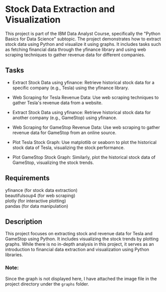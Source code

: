 # Stock Data Extraction and Visualization
This project is part of the IBM Data Analyst Course, specifically the "Python Basics for Data Science" subtopic. The project demonstrates how to extract stock data using Python and visualize it using graphs. It includes tasks such as fetching financial data through the yfinance library and using web scraping techniques to gather revenue data for different companies.

## Tasks
- Extract Stock Data using yfinance: Retrieve historical stock data for a specific company (e.g., Tesla) using the yfinance library.

- Web Scraping for Tesla Revenue Data: Use web scraping techniques to gather Tesla's revenue data from a website.

- Extract Stock Data using yfinance: Retrieve historical stock data for another company (e.g., GameStop) using yfinance.

- Web Scraping for GameStop Revenue Data: Use web scraping to gather revenue data for GameStop from an online source.

- Plot Tesla Stock Graph: Use matplotlib or seaborn to plot the historical stock data of Tesla, visualizing the stock performance.

- Plot GameStop Stock Graph: Similarly, plot the historical stock data of GameStop, visualizing the stock trends.

## Requirements
yfinance (for stock data extraction)  
beautifulsoup4 (for web scraping)  
plotly (for interactive plotting)  
pandas (for data manipulation)  
## Description
This project focuses on extracting stock and revenue data for Tesla and GameStop using Python. It includes visualizing the stock trends by plotting graphs. While there is no in-depth analysis in this project, it serves as an introduction to financial data extraction and visualization using Python libraries.

### Note:
Since the graph is not displayed here, I have attached the image file in the project directory under the `graphs` folder.
